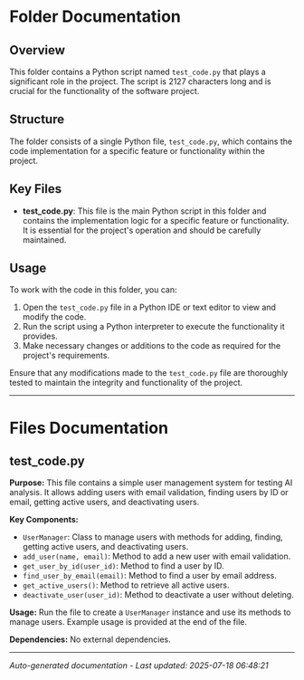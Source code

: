 # Folder Documentation

## Overview
This folder contains a Python script named `test_code.py` that plays a significant role in the project. The script is 2127 characters long and is crucial for the functionality of the software project.

## Structure
The folder consists of a single Python file, `test_code.py`, which contains the code implementation for a specific feature or functionality within the project.

## Key Files
- **test_code.py**: This file is the main Python script in this folder and contains the implementation logic for a specific feature or functionality. It is essential for the project's operation and should be carefully maintained.

## Usage
To work with the code in this folder, you can:
1. Open the `test_code.py` file in a Python IDE or text editor to view and modify the code.
2. Run the script using a Python interpreter to execute the functionality it provides.
3. Make necessary changes or additions to the code as required for the project's requirements.

Ensure that any modifications made to the `test_code.py` file are thoroughly tested to maintain the integrity and functionality of the project.

---

# Files Documentation

## test_code.py

**Purpose:** This file contains a simple user management system for testing AI analysis. It allows adding users with email validation, finding users by ID or email, getting active users, and deactivating users.

**Key Components:**
- `UserManager`: Class to manage users with methods for adding, finding, getting active users, and deactivating users.
- `add_user(name, email)`: Method to add a new user with email validation.
- `get_user_by_id(user_id)`: Method to find a user by ID.
- `find_user_by_email(email)`: Method to find a user by email address.
- `get_active_users()`: Method to retrieve all active users.
- `deactivate_user(user_id)`: Method to deactivate a user without deleting.

**Usage:** Run the file to create a `UserManager` instance and use its methods to manage users. Example usage is provided at the end of the file.

**Dependencies:** No external dependencies.

---
*Auto-generated documentation - Last updated: 2025-07-18 06:48:21*
